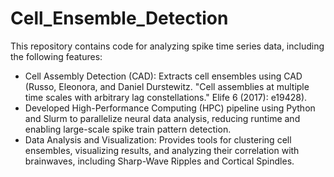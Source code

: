 # Cell_Ensemble_Detection

This repository contains code for analyzing spike time series data, including the following features:

  - Cell Assembly Detection (CAD): Extracts cell ensembles using CAD (Russo, Eleonora, and Daniel Durstewitz. "Cell assemblies at multiple time scales with arbitrary lag constellations." Elife 6 (2017): e19428).
  - Developed High-Performance Computing (HPC) pipeline using Python and Slurm to parallelize neural data analysis, reducing runtime and enabling large-scale spike train pattern detection. 
  - Data Analysis and Visualization: Provides tools for clustering cell ensembles, visualizing results, and analyzing their correlation with brainwaves, including Sharp-Wave Ripples and Cortical Spindles.
